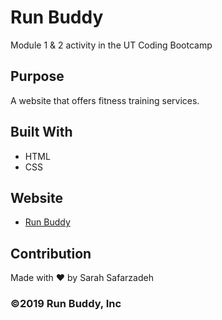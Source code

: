# Run Buddy
Module 1 & 2 activity in the UT Coding Bootcamp

## Purpose
A website that offers fitness training services.

## Built With
* HTML
* CSS

## Website
* [Run Buddy](https://sarah-safarzadeh.github.io/run-buddy/)

## Contribution
Made with ❤️ by Sarah Safarzadeh

### ©️2019 Run Buddy, Inc
